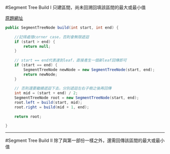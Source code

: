 #Segment Tree Build I
只建區間，尚未回溯回填該區間的最大或最小值

[原題網址](http://www.lintcode.com/en/problem/segment-tree-build/)

```java
public SegmentTreeNode build(int start, int end) {
    
    //記得處理corner case，否則會無限遞迴
    if (start > end) {
        return null;
    }
    
    // start == end代表達到leaf，直接產生一個新leaf回傳即可
    if (start == end) {
        SegmentTreeNode newNode = new SegmentTreeNode(start, end);
        return newNode;
    }
    
    // 否則還要繼續遞迴下去，分別遞迴左右子樹之後再回傳
    int mid = (start + end) / 2;
    SegmentTreeNode root = new SegmentTreeNode(start, end);
    root.left = build(start, mid);
    root.right = build(mid + 1, end);
    
    return root;

}

```
---
#Segment Tree Build II
除了與第一部份一樣之外，還需回傳該區間的最大或最小值

